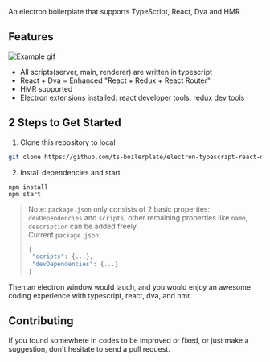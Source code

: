 An electron boilerplate that supports TypeScript, React, Dva and HMR


## Features
![Example gif](https://ts-boilerplate.github.io/CDN/electron-typescript-react-dva-boilderplate/example.gif)

* All scripts(server, main, renderer) are written in typescript
* React + Dva = Enhanced "React + Redux + React Router"
* HMR supported
* Electron extensions installed: react developer tools, redux dev tools




## 2 Steps to Get Started
1. Clone this repository to local
```bash
git clone https://github.com/ts-boilerplate/electron-typescript-react-dva-boilderplate.git
```
2. Install dependencies and start
```base
npm install
npm start
```
> Note: `package.json` only consists of 2 basic properties: `devDependencies` and `scripts`, other remaining properties like `name`, `description` can be added freely.  
Current `package.json`:
>```js
>{
>  "scripts": {...},
>  "devDependencies": {...}
>}
>```

Then an electron window would lauch, and you would enjoy an awesome coding experience with typescript, react, dva, and hmr.


## Contributing
If you found somewhere in codes to be improved or fixed, or just make a suggestion, don't hesitate to send a pull request.
